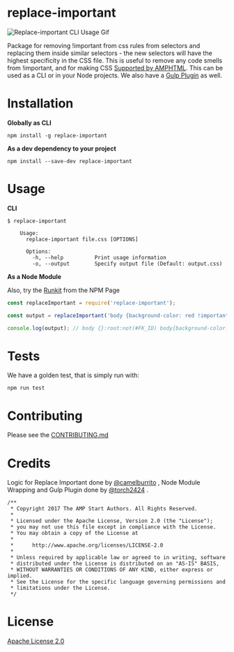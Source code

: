 # replace-important
![Replace-important CLI Usage Gif](http://i.imgur.com/xJYOaMO.gif)

Package for removing !important from css rules from selectors and replacing them inside similar selectors - the new selectors will have the highest specificity in the CSS file. This is useful to remove any code smells from !important, and for making CSS [Supported by AMPHTML](https://www.ampproject.org/docs/guides/responsive/style_pages). This can be used as a CLI or in your Node projects. We also have a [Gulp Plugin](../gulp-replace-important) as well.

# Installation

**Globally as CLI**

```
npm install -g replace-important
```

**As a dev dependency to your project**
```
npm install --save-dev replace-important
```

# Usage

**CLI**

```
$ replace-important

    Usage:
      replace-important file.css [OPTIONS]

      Options:
        -h, --help          Print usage information
        -o, --output        Specify output file (Default: output.css)
```

**As a Node Module**

Also, try the [Runkit](https://npm.runkit.com/replace-important) from the NPM Page

```javascript
const replaceImportant = require('replace-important');

const output = replaceImportant('body {background-color: red !important;}');

console.log(output); // body {}:root:not(#FK_ID) body{background-color: red }
```

# Tests

We have a golden test, that is simply run with:

```
npm run test
```

# Contributing

Please see the [CONTRIBUTING.md](../../CONTRIBUTING.md)

# Credits

Logic for Replace Important done by [@camelburrito](https://github.com/camelburrito) , Node Module Wrapping and Gulp Plugin done by [@torch2424](https://github.com/torch2424) .

````
/**
 * Copyright 2017 The AMP Start Authors. All Rights Reserved.
 *
 * Licensed under the Apache License, Version 2.0 (the "License");
 * you may not use this file except in compliance with the License.
 * You may obtain a copy of the License at
 *
 *      http://www.apache.org/licenses/LICENSE-2.0
 *
 * Unless required by applicable law or agreed to in writing, software
 * distributed under the License is distributed on an "AS-IS" BASIS,
 * WITHOUT WARRANTIES OR CONDITIONS OF ANY KIND, either express or implied.
 * See the License for the specific language governing permissions and
 * limitations under the License.
 */
````

# License
[Apache License 2.0](https://choosealicense.com/licenses/apache-2.0/)

